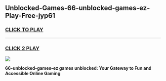 
## Unblocked-Games-66-unblocked-games-ez-Play-Free-jyp61
<h3>
<a href="https://premium76.site?title=66-unblocked-games-ez&ref=21A">CLICK TO PLAY</a></h3>
<hr>

<h3>
<a href="https://premium76.site?title=66-unblocked-games-ez&ref=21A">CLICK 2 PLAY</a>
  
</h3>

<a href="https://premium76.site?title=66-unblocked-games-ez&ref=21A"><img src="https://clearcache.store/games.png"></a>


**66-unblocked-games-ez games unblocked: Your Gateway to Fun and Accessible Online Gaming**
